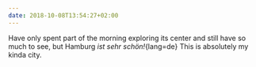 ```yaml
---
date: 2018-10-08T13:54:27+02:00
---
```

Have only spent part of the morning exploring its center and still have so much to see, but Hamburg _ist sehr schön!_{lang=de} This is absolutely my kinda city.
